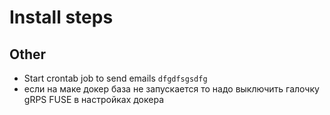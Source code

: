 # Install steps






## Other

+ Start crontab job to send emails `dfgdfsgsdfg`
+ если на маке докер база не запускается то надо выключить галочку gRPS FUSE в настройках докера